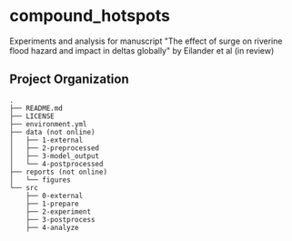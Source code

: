 compound_hotspots
==============================
Experiments and analysis for manuscript "The effect of surge on riverine flood hazard and impact in deltas globally" by Eilander et al (in review)



Project Organization
--------------------
    .
    ├── README.md
    ├── LICENSE
    ├── environment.yml
    ├── data (not online)
    │   ├── 1-external
    │   ├── 2-preprocessed
    │   ├── 3-model_output
    │   └── 4-postprocessed
    ├── reports (not online)
    │   └── figures
    └── src
        ├── 0-external
        ├── 1-prepare
        ├── 2-experiment
        ├── 3-postprocess
        ├── 4-analyze
